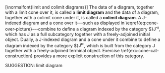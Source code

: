 [\normalfont{limit and colimit diagrams}]
The data of a diagram, together with a limit cone over it, is called a **limit diagram** and the data of a diagram, together with a colimit cone under it, is called a **colimit diagram**. A $\mathsf{J}$-indexed diagram and a cone over it---such as displayed in \eqref{eq:cone-over-picture}---combine to define a diagram indexed by  the category $}$\mathsf{J}^{\triangleleft}$, which has $\mathsf{J}$ as a full subcategory together with a freely-adjoined initial object. Dually, a $\mathsf{J}$-indexed diagram and a cone under it combine to define a diagram indexed by the category $}$\mathsf{J}^{\triangleright}$, which is built from the category $\mathsf{J}$ together with a freely-adjoined terminal object.  Exercise \ref{exc:cone-cat-construction} provides a more explicit construction of this category.


SUGGESTION: limit diagram